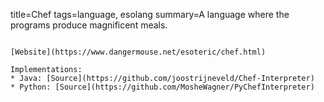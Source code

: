 title=Chef
tags=language, esolang
summary=A language where the programs produce magnificent meals.
~~~~~~

[Website](https://www.dangermouse.net/esoteric/chef.html)

Implementations:
* Java: [Source](https://github.com/joostrijneveld/Chef-Interpreter)
* Python: [Source](https://github.com/MosheWagner/PyChefInterpreter)
